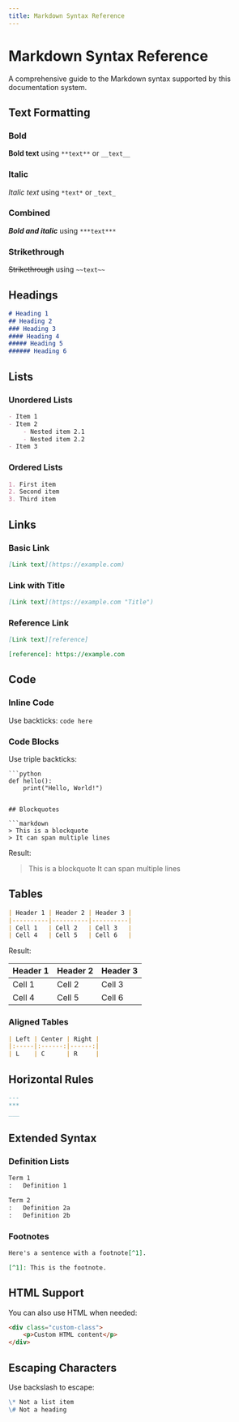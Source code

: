```yaml
---
title: Markdown Syntax Reference
---
```


# Markdown Syntax Reference

A comprehensive guide to the Markdown syntax supported by this documentation system.

## Text Formatting

### Bold

**Bold text** using `**text**` or `__text__`

### Italic

*Italic text* using `*text*` or `_text_`

### Combined

***Bold and italic*** using `***text***`

### Strikethrough

~~Strikethrough~~ using `~~text~~`

## Headings

```markdown
# Heading 1
## Heading 2
### Heading 3
#### Heading 4
##### Heading 5
###### Heading 6
```

## Lists

### Unordered Lists

```markdown
- Item 1
- Item 2
    - Nested item 2.1
    - Nested item 2.2
- Item 3
```

### Ordered Lists

```markdown
1. First item
2. Second item
3. Third item
```

## Links

### Basic Link

```markdown
[Link text](https://example.com)
```

### Link with Title

```markdown
[Link text](https://example.com "Title")
```

### Reference Link

```markdown
[Link text][reference]

[reference]: https://example.com
```

## Code

### Inline Code

Use backticks: `code here`

### Code Blocks

Use triple backticks:

```
```python
def hello():
    print("Hello, World!")
```
```

## Blockquotes

```markdown
> This is a blockquote
> It can span multiple lines
```

Result:

> This is a blockquote
> It can span multiple lines

## Tables

```markdown
| Header 1 | Header 2 | Header 3 |
|----------|----------|----------|
| Cell 1   | Cell 2   | Cell 3   |
| Cell 4   | Cell 5   | Cell 6   |
```

Result:

| Header 1 | Header 2 | Header 3 |
|----------|----------|----------|
| Cell 1   | Cell 2   | Cell 3   |
| Cell 4   | Cell 5   | Cell 6   |

### Aligned Tables

```markdown
| Left | Center | Right |
|:-----|:------:|------:|
| L    | C      | R     |
```

## Horizontal Rules

```markdown
---
***
___
```

## Extended Syntax

### Definition Lists

```markdown
Term 1
:   Definition 1

Term 2
:   Definition 2a
:   Definition 2b
```

### Footnotes

```markdown
Here's a sentence with a footnote[^1].

[^1]: This is the footnote.
```

## HTML Support

You can also use HTML when needed:

```html
<div class="custom-class">
    <p>Custom HTML content</p>
</div>
```

## Escaping Characters

Use backslash to escape:

```markdown
\* Not a list item
\# Not a heading
```

